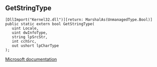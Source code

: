 ## GetStringType

```
[DllImport("Kernel32.dll")][return: MarshalAs(UnmanagedType.Bool)]
public static extern bool GetStringType(
   uint Locale,
   uint dwInfoType,
   string lpSrcStr,
   int cchSrc,
   out ushort lpCharType
);
```

[Microsoft documentation](https://docs.microsoft.com/en-us/windows/win32/api/winnls/nf-winnls-getstringtypew)
